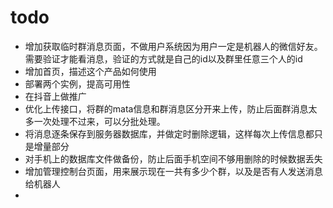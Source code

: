 # todo

* 增加获取临时群消息页面，不做用户系统因为用户一定是机器人的微信好友。需要验证才能看消息，验证的方式就是自己的id以及群里任意三个人的id
* 增加首页，描述这个产品如何使用
* 部署两个实例，提高可用性
* 在抖音上做推广
* 优化上传接口，将群的mata信息和群消息区分开来上传，防止后面群消息太多一次处理不过来，可以分批处理。
* 将消息逐条保存到服务器数据库，并做定时删除逻辑，这样每次上传信息都只是增量部分
* 对手机上的数据库文件做备份，防止后面手机空间不够用删除的时候数据丢失
* 增加管理控制台页面，用来展示现在一共有多少个群，以及是否有人发送消息给机器人
* 